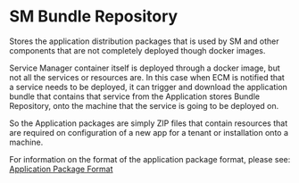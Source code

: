 # SM Bundle Repository

Stores the application distribution packages that is used by SM and other components that are not completely deployed
though docker images.

Service Manager container itself is deployed through a docker image, but not all the services or resources are. In this case when
ECM is notified that a service needs to be deployed, it can trigger and download the application bundle that contains
that service from the Application stores Bundle Repository, onto the machine that the service is going to be deployed
on.

So the Application packages are simply ZIP files that contain resources that are required on configuration of a new app
for a tenant or installation onto a machine.

For information on the format of the application package format, please see: [Application Package Format](Packaging.md)